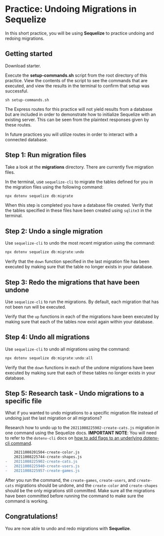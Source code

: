 # Practice: Undoing Migrations in Sequelize

In this short practice, you will be using **Sequelize** to practice undoing and 
redoing migrations.

## Getting started

Download starter.

Execute the __setup-commands.sh__ script from the root directory of this
practice. View the contents of the script to see the commands that are executed,
and view the results in the terminal to confirm that setup was successful.

```shell
sh setup-commands.sh
```

The Express routes for this practice will not yield results from a database but
are included in order to demonstrate how to initialize Sequelize with an 
existing server. This can be seen from the plaintext responses given by these 
routes.

In future practices you will utilize routes in order to interact with a 
connected database.


## Step 1: Run migration files

Take a look at the __migrations__ directory. There are currently five migration 
files.

In the terminal, use `sequelize-cli` to migrate the tables defined for you in 
the migration files using the following command:

```powershell
npx dotenv sequelize db:migrate
```

When this step is completed you have a database file created. Verify that the 
tables specified in these files have been created using `sqlite3` in the 
terminal.


## Step 2: Undo a single migration

Use `sequelize-cli` to undo the most recent migration using the command:

```powershell
npx dotenv sequelize db:migrate:undo
```

Verify that the `down` function specified in the last migration file has been 
executed by making sure that the table no longer exists in your database.


## Step 3: Redo the migrations that have been undone

Use `sequelize-cli` to run the migrations. By default, each migration that has 
not been run will be executed.

Verify that the `up` functions in each of the migrations have been executed by 
making sure that each of the tables now exist again within your database.


## Step 4: Undo all migrations

Use `sequelize-cli` to undo all migrations using the command:

```powershell
npx dotenv sequelize db:migrate:undo:all
```

Verify that the `down` functions in each of the undone migrations have been 
executed by making sure that each of these tables no longer exists in your 
database.

## Step 5: Research task - Undo migrations to a specific file

What if you wanted to undo migrations to a specific migration file instead of
undoing just the last migration or all migrations?

Research how to undo up to the `20211008225902-create-cats.js` migration in one
command using the Sequelize docs. **IMPORTANT NOTE**: You will need to refer to
the `dotenv-cli` docs on [how to add flags to an underlying dotenv-cli command].

```diff
    20211008201504-create-color.js
    20211008225744-create-shapes.js
-   20211008225902-create-cats.js
-   20211008225940-create-users.js
-   20211008225957-create-games.js
```
After you run the command, the `create-games`, `create-users`, and `create-cats`
migrations should be undone, and the `create-color` and `create-shapes` should be the
only migrations still committed.
Make sure all the migrations have been committed before running the command to
make sure the command is working.


## Congratulations!

You are now able to undo and redo migrations with **Sequelize**.

[how to add flags to an underlying dotenv-cli command]: https://www.npmjs.com/package/dotenv-cli#flags-to-the-underlying-command
